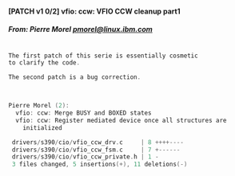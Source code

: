 

#### [PATCH v1 0/2] vfio: ccw: VFIO CCW cleanup part1
##### From: Pierre Morel <pmorel@linux.ibm.com>

```c

The first patch of this serie is essentially cosmetic
to clarify the code.

The second patch is a bug correction.



Pierre Morel (2):
  vfio: ccw: Merge BUSY and BOXED states
  vfio: ccw: Register mediated device once all structures are
    initialized

 drivers/s390/cio/vfio_ccw_drv.c     | 8 ++++----
 drivers/s390/cio/vfio_ccw_fsm.c     | 7 +------
 drivers/s390/cio/vfio_ccw_private.h | 1 -
 3 files changed, 5 insertions(+), 11 deletions(-)
```
